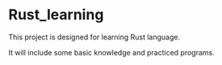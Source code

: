 # Rust_learning

This project is designed for learning Rust language.

It will include some basic knowledge and practiced programs.